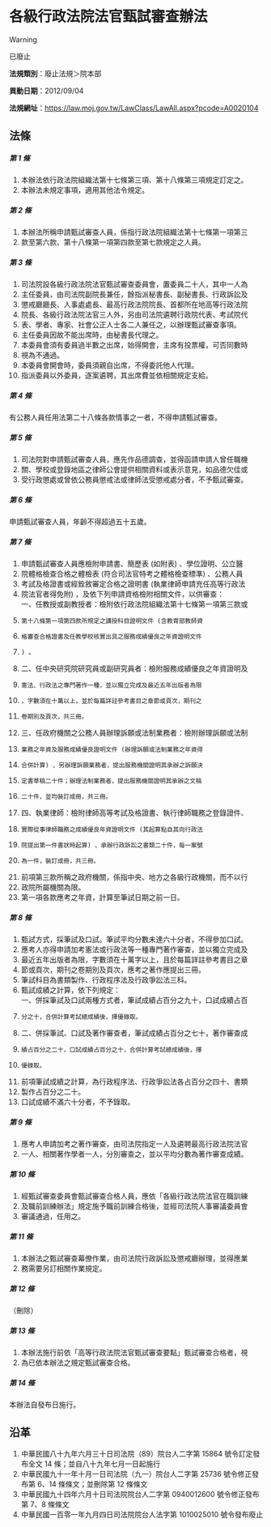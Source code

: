 # 各級行政法院法官甄試審查辦法
> [!WARNING]
> 已廢止

**法規類別**：廢止法規＞院本部

**異動日期**：2012/09/04  

**法規網址**：https://law.moj.gov.tw/LawClass/LawAll.aspx?pcode=A0020104



## 法條
##### 第 1 條
1. 本辦法依行政法院組織法第十七條第三項、第十八條第三項規定訂定之。
1. 本辦法未規定事項，適用其他法令規定。

##### 第 2 條
1. 本辦法所稱申請甄試審查人員，係指行政法院組織法第十七條第一項第三
1. 款至第六款、第十八條第一項第四款至第七款規定之人員。

##### 第 3 條
1. 司法院設各級行政法院法官甄試審查委員會，置委員二十人，其中一人為
1. 主任委員，由司法院副院長兼任，餘指派秘書長、副秘書長、行政訴訟及
1. 懲戒廳廳長、人事處處長、最高行政法院院長、首都所在地高等行政法院
1. 院長、各級行政法院法官三人外，另由司法院遴聘行政院代表、考試院代
1. 表、學者、專家、社會公正人士各二人兼任之，以辦理甄試審查事項。
1. 主任委員因故不能出席時，由秘書長代理之。
1. 本委員會須有委員過半數之出席，始得開會，主席有投票權，可否同數時
1. 視為不通過。
1. 本委員會開會時，委員須親自出席，不得委託他人代理。
1. 指派委員以外委員，逐案遴聘，其出席費並依相關規定支給。

##### 第 4 條
有公務人員任用法第二十八條各款情事之一者，不得申請甄試審查。

##### 第 5 條
1. 司法院對申請甄試審查人員，應先作品德調查，並得函請申請人曾任職機
1. 關、學校或登錄地區之律師公會提供相關資料或表示意見，如品德欠佳或
1. 受行政懲處或曾依公務員懲戒法或律師法受懲戒處分者，不予甄試審查。

##### 第 6 條
申請甄試審查人員，年齡不得超過五十五歲。

##### 第 7 條
1. 申請甄試審查人員應檢附申請書、簡歷表 (如附表) 、學位證明、公立醫
1. 院體格檢查合格之體檢表 (符合司法官特考之體格檢查標準) 、公務人員
1. 考試及格證書或經銓敘審定合格之證明書 (執業律師申請充任高等行政法
1. 院法官者得免附) ，及依下列申請資格檢附相關文件，以供審查：  
一、任教授或副教授者：檢附依行政法院組織法第十七條第一項第三款或
1.     第十八條第一項第四款所規定之講授科目證明文件 (含教育部教師資
1.     格審查合格證書及任教學校核實出具之服務成績優良之年資證明文件
1.     ) 。
1. 二、任中央研究院研究員或副研究員者：檢附服務成績優良之年資證明及
1.     憲法、行政法之專門著作一種，並以獨立完成及最近五年出版者為限
1.     ，字數須在十萬以上，並於每篇詳註參考書目之章節或頁次，期刊之
1.     卷期別及頁次，共三冊。
1. 三、任政府機關之公務人員辦理訴願或法制業務者：檢附辦理訴願或法制
1.     業務之年資及服務成績優良證明文件 (辦理訴願或法制業務之年資得
1.     合併計算) 、另辦理訴願業務者，提出服務機關證明其承辦之訴願決
1.     定書草稿二十件；辦理法制業務者，提出服務機關證明其承辦之文稿
1.     二十件，並均裝訂成冊，共三冊。
1. 四、執業律師：檢附律師高等考試及格證書、執行律師職務之登錄證件、
1.     實際從事律師職務之成績優良年資證明文件 (其起算點自其向行政法
1.     院提出第一件書狀時起算) 、承辦行政訴訟之書類二十件，每一案號
1.     為一件，裝訂成冊，共三冊。
1. 前項第三款所稱之政府機關，係指中央、地方之各級行政機關，而不以行
1. 政院所屬機關為限。
1. 第一項各款應考之年資，計算至筆試日期之前一日。

##### 第 8 條
1. 甄試方式，採筆試及口試。筆試平均分數未達六十分者，不得參加口試。
1. 應考人亦得申請加考憲法或行政法等一種專門著作審查，並以獨立完成及
1. 最近五年出版者為限，字數須在十萬字以上，且於每篇詳註參考書目之章
1. 節或頁次，期刊之卷期別及頁次，應考之著作應提出三冊。
1. 筆試科目為書類製作、行政程序法及行政爭訟法三科。
1. 甄試成績之計算，依下列規定：  
一、併採筆試及口試兩種方式者，筆試成績占百分之九十，口試成績占百
1.     分之十，合併計算考試總成績後，擇優錄取。
1. 二、併採筆試、口試及著作審查者，筆試成績占百分之七十，著作審查成
1.     績占百分之二十，口試成績占百分之十，合併計算考試總成績後，擇
1.     優錄取。
1. 前項筆試成績之計算，為行政程序法、行政爭訟法各占百分之四十、書類
1. 製作占百分之二十。
1. 口試成績不滿六十分者，不予錄取。

##### 第 9 條
1. 應考人申請加考之著作審查，由司法院指定一人及遴聘最高行政法院法官
1. 一人、相關著作學者一人，分別審查之，並以平均分數為著作審查成績。

##### 第 10 條
1. 經甄試審查委員會甄試審查合格人員，應依「各級行政法院法官在職訓練
1. 及職前訓練辦法」規定施予職前訓練合格後，並經司法院人事審議委員會
1. 審議通過，任用之。

##### 第 11 條
1. 本辦法之甄試審查幕僚作業，由司法院行政訴訟及懲戒廳辦理，並得應業
1. 務需要另訂相關作業規定。

##### 第 12 條
（刪除）

##### 第 13 條
1. 本辦法施行前依「高等行政法院法官甄試審查要點」甄試審查合格者，視
1. 為已依本辦法之規定甄試審查合格。

##### 第 14 條
本辦法自發布日施行。

## 沿革
1. 中華民國八十九年六月三十日司法院（89）院台人二字第 15864  號令訂定發布全文 14 條；並自八十九年七月一日起施行
1. 中華民國九十一年十月一日司法院（九一）院台人二字第 25736  號令修正發布第 6、14  條條文；並刪除第 12 條條文
1. 中華民國九十四年六月十日司法院院台人二字第 0940012600 號令修正發布第 7、8 條條文
1. 中華民國一百零一年九月四日司法院院台人法字第 1010025010 號令發布廢止
